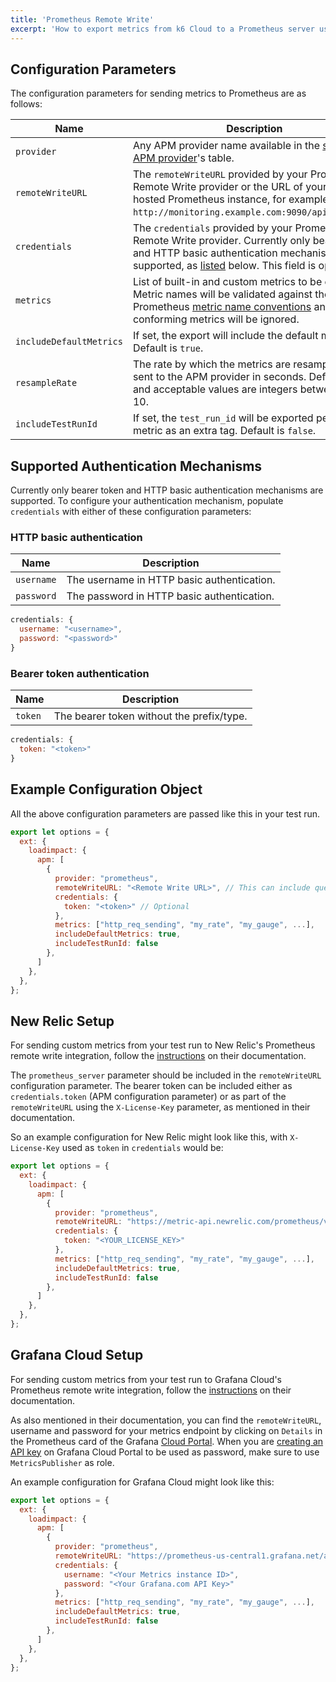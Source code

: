 ```yaml
---
title: 'Prometheus Remote Write'
excerpt: 'How to export metrics from k6 Cloud to a Prometheus server using Remote Write'
---
```


## Configuration Parameters

The configuration parameters for sending metrics to Prometheus are as follows:

| Name                    | Description                                                                                                                                                                                                                                                                                   |
| ----------------------- | --------------------------------------------------------------------------------------------------------------------------------------------------------------------------------------------------------------------------------------------------------------------------------------------- |
| `provider`              | Any APM provider name available in the [supported APM provider](/cloud/integrations/cloud-apm#supported-apm-providers)'s table.                                                                                                                                                               |
| `remoteWriteURL`        | The `remoteWriteURL` provided by your Prometheus Remote Write provider or the URL of your own self-hosted Prometheus instance, for example: `http://monitoring.example.com:9090/api/v1/write`.                                                                                                |
| `credentials`           | The `credentials` provided by your Prometheus Remote Write provider. Currently only bearer token and HTTP basic authentication mechanism are supported, as [listed](/cloud/integrations/cloud-apm/prometheus-remote-write#supported-authentication-mechanisms) below. This field is optional. |
| `metrics`               | List of built-in and custom metrics to be exported. Metric names will be validated against the Prometheus [metric name conventions](https://prometheus.io/docs/concepts/data_model/#metric-names-and-labels) and non-conforming metrics will be ignored.                                      |
| `includeDefaultMetrics` | If set, the export will include the default metrics. Default is `true`.                                                                                                                                                                                                                       |
| `resampleRate`          | The rate by which the metrics are resampled and sent to the APM provider in seconds. Default is 3 and acceptable values are integers between 1 and 10.                                                                                                                                        |
| `includeTestRunId`      | If set, the `test_run_id` will be exported per each metric as an extra tag. Default is `false`.                                                                                                                                                                                               |

## Supported Authentication Mechanisms

Currently only bearer token and HTTP basic authentication mechanisms are supported. To configure your authentication mechanism, populate `credentials` with either of these configuration parameters:

### HTTP basic authentication

| Name       | Description                                |
| ---------- | ------------------------------------------ |
| `username` | The username in HTTP basic authentication. |
| `password` | The password in HTTP basic authentication. |

```javascript
credentials: {
  username: "<username>",
  password: "<password>"
}
```

### Bearer token authentication

| Name    | Description                               |
| ------- | ----------------------------------------- |
| `token` | The bearer token without the prefix/type. |

```javascript
credentials: {
  token: "<token>"
}
```

## Example Configuration Object

All the above configuration parameters are passed like this in your test run.

```javascript
export let options = {
  ext: {
    loadimpact: {
      apm: [
        {
          provider: "prometheus",
          remoteWriteURL: "<Remote Write URL>", // This can include query-string parameters
          credentials: {
            token: "<token>" // Optional
          },
          metrics: ["http_req_sending", "my_rate", "my_gauge", ...],
          includeDefaultMetrics: true,
          includeTestRunId: false
        },
      ]
    },
  },
};
```

## New Relic Setup

For sending custom metrics from your test run to New Relic's Prometheus remote write integration, follow the [instructions](https://docs.newrelic.com/docs/integrations/prometheus-integrations/install-configure-remote-write/set-your-prometheus-remote-write-integration/) on their documentation.

The `prometheus_server` parameter should be included in the `remoteWriteURL` configuration parameter. The bearer token can be included either as `credentials.token` (APM configuration parameter) or as part of the `remoteWriteURL` using the `X-License-Key` parameter, as mentioned in their documentation.

So an example configuration for New Relic might look like this, with `X-License-Key` used as `token` in `credentials` would be:

```javascript
export let options = {
  ext: {
    loadimpact: {
      apm: [
        {
          provider: "prometheus",
          remoteWriteURL: "https://metric-api.newrelic.com/prometheus/v1/write?prometheus_server=<YOUR_DATA_SOURCE_NAME>",
          credentials: {
            token: "<YOUR_LICENSE_KEY>"
          },
          metrics: ["http_req_sending", "my_rate", "my_gauge", ...],
          includeDefaultMetrics: true,
          includeTestRunId: false
        },
      ]
    },
  },
};
```

## Grafana Cloud Setup

For sending custom metrics from your test run to Grafana Cloud's Prometheus remote write integration, follow the [instructions](https://grafana.com/docs/grafana-cloud/metrics/prometheus/#sending-data-from-prometheus) on their documentation.

As also mentioned in their documentation, you can find the `remoteWriteURL`, username and password for your metrics endpoint by clicking on `Details` in the Prometheus card of the Grafana [Cloud Portal](https://grafana.com/docs/grafana-cloud/cloud-portal/). When you are [creating an API key](https://grafana.com/docs/grafana-cloud/cloud-portal/create-api-key/) on Grafana Cloud Portal to be used as password, make sure to use `MetricsPublisher` as role.

An example configuration for Grafana Cloud might look like this:

```javascript
export let options = {
  ext: {
    loadimpact: {
      apm: [
        {
          provider: "prometheus",
          remoteWriteURL: "https://prometheus-us-central1.grafana.net/api/prom/push",
          credentials: {
            username: "<Your Metrics instance ID>",
            password: "<Your Grafana.com API Key>"
          },
          metrics: ["http_req_sending", "my_rate", "my_gauge", ...],
          includeDefaultMetrics: true,
          includeTestRunId: false
        },
      ]
    },
  },
};
```
